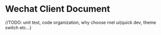 # Wechat Client Document

//TODO: unit test, code organization, why choose rnel ui(quick dev, theme switch etc...)